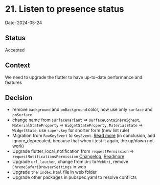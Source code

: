 # 21. Listen to presence status

Date: 2024-05-24

## Status

Accepted

## Context

We need to upgrade the flutter to have up-to-date performance and features

## Decision

- remove `background` and `onBackground` color, now use only `surface` and `onSurface`
- change name from `surfaceVariant` => `surfaceContainerHighest`, `MaterialStateProperty` => `WidgetStateProperty`, `MaterialState` => `WidgetState`, use `super.key` for shorter form (new lint rule)
- Migration from `RawKeyEvent` to `KeyEvent`. [Read more](https://docs.flutter.dev/release/breaking-changes/key-event-migration#deprecated-apis-that-have-an-equivalent) (in conclusion, add ignore_deprecated, because that when i test it again, the up/down not work)
- Upgrade flutter_local_notification from `requestPermission` => `requestNotificationsPermission` [Changelog](https://pub.dev/packages/flutter_local_notifications/changelog#16001), [Readmore](https://developer.android.com/develop/ui/views/notifications/notification-permission?hl=vi)
- Upgrade `url_laucher`, change from `Uri` to `WebUri`, remove `ChromeSafariBrowserSettings` in web
- Upgrade `the index.html` file in web folder
- Upgrade other packages in pubspec.yaml to resolve conflicts